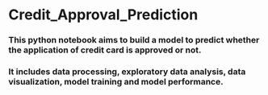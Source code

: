 # Credit_Approval_Prediction

### This python notebook aims to build a model to predict whether the application of credit card is approved or not.
### It includes data processing, exploratory data analysis, data visualization, model training and model performance.
